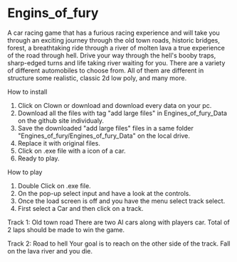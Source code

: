 # Engins_of_fury
A car racing game that has a furious racing experience and will take you through an exciting journey through the old town roads, historic bridges, forest, a breathtaking ride through a river of molten lava a true experience of the road through hell. Drive your way through the hell's booby traps, sharp-edged turns and life taking river waiting for you. There are a variety of different automobiles to choose from. All of them are different in structure some realistic, classic 2d low poly, and many more.

How to install

1. Click on Clown or download and download every data on your pc.
2. Download all the files with tag "add large files" in Engines_of_fury_Data on the github site individualy.
3. Save the downloaded "add large files" files in a same folder "Engines_of_fury/Engines_of_fury_Data" on the local drive.
4. Replace it with original files.
5. Click on .exe file with a icon of a car.
6. Ready to play.

How to play

1. Double Click on .exe file.
2. On the pop-up select input and have a look at the controls.
3. Once the load screen is off and you have the menu select track select.
4. First select a Car and then click on a track.

Track 1: Old town road There are two AI cars along with players car. Total of 2 laps should be made to win the game.

Track 2: Road to hell Your goal is to reach on the other side of the track. Fall on the lava river and you die.
